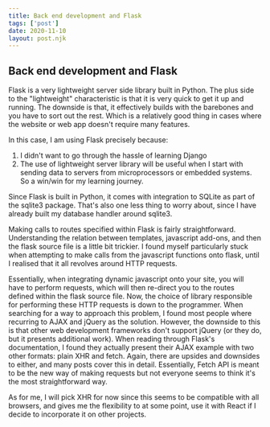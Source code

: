 ```yaml
---
title: Back end development and Flask
tags: ['post']
date: 2020-11-10
layout: post.njk
---
```

## Back end development and Flask

Flask is a very lightweight server side library built in Python. The plus side to the "lightweight" characteristic is that it is very quick to get it up and running. The downside is that, it effectively builds with the barebones and you have to sort out the rest. Which is a relatively good thing in cases where the website or web app doesn't require many features.

In this case, I am using Flask precisely because:
1. I didn't want to go through the hassle of learning Django
2. The use of lightweight server library will be useful when I start with sending data to servers from microprocessors or embedded systems. So a win/win for my learning journey.

Since Flask is built in Python, it comes with integration to SQLite as part of the sqlite3 package. That's also one less thing to worry about, since I have already built my database handler around sqlite3. 

Making calls to routes specified within Flask is fairly straightforward. Understanding the relation between templates, javascript add-ons, and then the flask source file is a little bit trickier. I found myself particularly stuck when attempting to make calls from the javascript functions onto flask, until I realised that it all revolves around HTTP requests.

Essentially, when integrating dynamic javascript onto your site, you will have to perform requests, which will then re-direct you to the routes defined within the flask source file. Now, the choice of library responsible for performing these HTTP requests is down to the programmer. When searching for a way to approach this problem, I found most people where recurring to AJAX and jQuery as the solution. However, the downside to this is that other web development frameworks don't support jQuery (or they do, but it presents additional work). When reading through Flask's documentation, I found they actually present their AJAX example with two other formats: plain XHR and fetch. Again, there are upsides and downsides to either, and many posts cover this in detail. Essentially, Fetch API is meant to be the new way of making requests but not everyone seems to think it's the most straightforward way. 

As for me, I will pick XHR for now since this seems to be compatible with all browsers, and gives me the flexibility to at some point, use it with React if I decide to incorporate it on other projects.